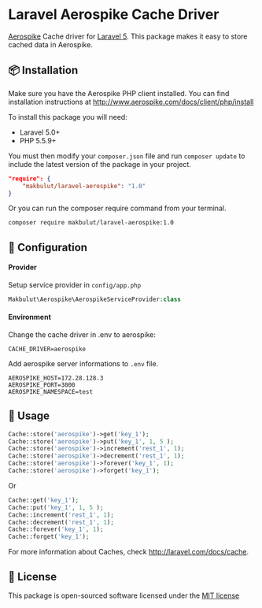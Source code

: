 # Laravel Aerospike Cache Driver

[Aerospike](http://www.aerospike.com/) Cache driver for [Laravel 5](http://laravel.com/). This package makes it easy to store cached data in Aerospike.



## 📦 Installation

Make sure you have the Aerospike PHP client installed. You can find installation instructions at http://www.aerospike.com/docs/client/php/install


To install this package you will need:

* Laravel 5.0+
* PHP 5.5.9+

You must then modify your `composer.json` file and run `composer update` to include the latest version of the package in your project.

```json
"require": {
    "makbulut/laravel-aerospike": "1.0"
}
```

Or you can run the composer require command from your terminal.

```bash
composer require makbulut/laravel-aerospike:1.0
```

## 🔧 Configuration

#### Provider

Setup service provider in `config/app.php`

```php
Makbulut\Aerospike\AerospikeServiceProvider:class
```

#### Environment

Change the cache driver in .env to aerospike:

```
CACHE_DRIVER=aerospike
```

Add aerospike server informations to `.env` file.

```
AEROSPIKE_HOST=172.28.128.3
AEROSPIKE_PORT=3000
AEROSPIKE_NAMESPACE=test
```

## 📌 Usage

```php
Cache::store('aerospike')->get('key_1');
Cache::store('aerospike')->put('key_1', 1, 5 );
Cache::store('aerospike')->increment('rest_1', 1);
Cache::store('aerospike')->decrement('rest_1', 1);
Cache::store('aerospike')->forever('key_1', 1);
Cache::store('aerospike')->forget('key_1');
```

Or

```php
Cache::get('key_1');
Cache::put('key_1', 1, 5 );
Cache::increment('rest_1', 1);
Cache::decrement('rest_1', 1);
Cache::forever('key_1', 1);
Cache::forget('key_1');
```

For more information about Caches, check http://laravel.com/docs/cache.

## 📄 License

This package is open-sourced software licensed under the [MIT license](http://opensource.org/licenses/MIT)
